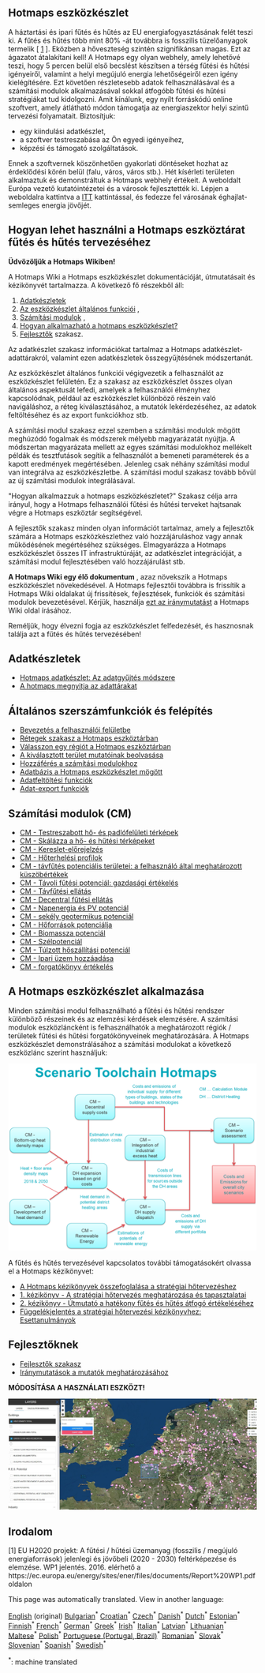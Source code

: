 <h2> Hotmaps eszközkészlet </h2><p> A háztartási és ipari fűtés és hűtés az EU energiafogyasztásának felét teszi ki. A fűtés és hűtés több mint 80% -át továbbra is fosszilis tüzelőanyagok termelik [ <a href="#References">1</a> ]. Eközben a hőveszteség szintén szignifikánsan magas. Ezt az ágazatot átalakítani kell! A Hotmaps egy olyan webhely, amely lehetővé teszi, hogy 5 percen belül első becslést készítsen a térség fűtési és hűtési igényeiről, valamint a helyi megújuló energia lehetőségeiről ezen igény kielégítésére. Ezt követően részletesebb adatok felhasználásával és a számítási modulok alkalmazásával sokkal átfogóbb fűtési és hűtési stratégiákat tud kidolgozni. Amit kínálunk, egy nyílt forráskódú online szoftvert, amely átlátható módon támogatja az energiaszektor helyi szintű tervezési folyamatait. Biztosítjuk: </p><ul><li> egy kiindulási adatkészlet, </li><li> a szoftver testreszabása az Ön egyedi igényeihez, </li><li> képzési és támogató szolgáltatások. </li></ul><p> Ennek a szoftvernek köszönhetően gyakorlati döntéseket hozhat az érdeklődési körén belül (falu, város, város stb.). Hét kísérleti területen alkalmaztuk és demonstráltuk a Hotmaps webhely értékeit. A weboldalt Európa vezető kutatóintézetei és a városok fejlesztették ki. Lépjen a weboldalra kattintva a <a href="https://www.hotmaps.hevs.ch/map">ITT</a> kattintással, és fedezze fel városának éghajlat-semleges energia jövőjét. </p><h2> Hogyan lehet használni a Hotmaps eszköztárat fűtés és hűtés tervezéséhez </h2><p> <strong>Üdvözöljük a Hotmaps Wikiben!</strong> </p><p> A Hotmaps Wiki a Hotmaps eszközkészlet dokumentációját, útmutatásait és kézikönyvét tartalmazza. A következő fő részekből áll: </p><ol><li> <a href="#Data-sets">Adatkészletek</a> </li><li> <a href="#General-tool-functionalities-and-structure">Az eszközkészlet általános funkciói</a> , </li><li> <a href="#Calculation-modules-cm">Számítási modulok</a> , </li><li> <a href="#How-to-apply-Hotmaps-toolbox">Hogyan alkalmazható a hotmaps eszközkészlet?</a> </li><li> <a href="#For-developers">Fejlesztők</a> szakasz. </li></ol><p> Az adatkészlet szakasz információkat tartalmaz a Hotmaps adatkészlet-adattárakról, valamint ezen adatkészletek összegyűjtésének módszertanát. </p><p> Az eszközkészlet általános funkciói végigvezetik a felhasználót az eszközkészlet felületén. Ez a szakasz az eszközkészlet összes olyan általános aspektusát lefedi, amelyek a felhasználói élményhez kapcsolódnak, például az eszközkészlet különböző részein való navigáláshoz, a réteg kiválasztásához, a mutatók lekérdezéséhez, az adatok feltöltéséhez és az export funkciókhoz stb. </p><p> A számítási modul szakasz ezzel szemben a számítási modulok mögött meghúzódó fogalmak és módszerek mélyebb magyarázatát nyújtja. A módszertan magyarázata mellett az egyes számítási modulokhoz mellékelt példák és tesztfutások segítik a felhasználót a bemeneti paraméterek és a kapott eredmények megértésében. Jelenleg csak néhány számítási modul van integrálva az eszközkészletbe. A számítási modul szakasz tovább bővül az új számítási modulok integrálásával. </p><p> &quot;Hogyan alkalmazzuk a hotmaps eszközkészletet?&quot; Szakasz célja arra irányul, hogy a Hotmaps felhasználói fűtési és hűtési terveket hajtsanak végre a Hotmaps eszköztár segítségével. </p><p> A fejlesztők szakasz minden olyan információt tartalmaz, amely a fejlesztők számára a Hotmaps eszközkészlethez való hozzájáruláshoz vagy annak működésének megértéséhez szükséges. Elmagyarázza a Hotmaps eszközkészlet összes IT infrastruktúráját, az adatkészlet integrációját, a számítási modul fejlesztésében való hozzájárulást stb. </p><p> <strong>A Hotmaps Wiki egy élő dokumentum</strong> , azaz növekszik a Hotmaps eszközkészlet növekedésével. A Hotmaps fejlesztői továbbra is frissítik a Hotmaps Wiki oldalakat új frissítések, fejlesztések, funkciók és számítási modulok bevezetésével. Kérjük, használja <a href="https://github.com/HotMaps/hotmaps_wiki/wiki/Guidelines-for-writing-a-Hotmaps-Wiki-page">ezt az iránymutatást</a> a Hotmaps Wiki oldal írásához. </p><p> Reméljük, hogy élvezni fogja az eszközkészlet felfedezését, és hasznosnak találja azt a fűtés és hűtés tervezésében! </p><h2> Adatkészletek </h2><ul><li> <a href="Hotmaps-data-set-method-of-data-collection">Hotmaps adatkészlet: Az adatgyűjtés módszere</a> </li><li> <a href="Hotmaps-open-data-repositories">A hotmaps megnyitja az adattárakat</a> </li></ul><h2> Általános szerszámfunkciók és felépítés </h2><ul><li> <a href="Introduction-to-user-interface">Bevezetés a felhasználói felületbe</a> </li><li> <a href="Layers-section-in-the-Hotmaps-toolbox">Rétegek szakasz a Hotmaps eszköztárban</a> </li><li> <a href="Select-a-region-in-the-Hotmaps-toolbox">Válasszon egy régiót a Hotmaps eszköztárban</a> </li><li> <a href="Retrieve-indicators-of-a-selected-area">A kiválasztott terület mutatóinak beolvasása</a> </li><li> <a href="Access-to-calculation-modules">Hozzáférés a számítási modulokhoz</a> </li><li> <a href="Database-behind-the-Hotmaps-toolbox">Adatbázis a Hotmaps eszközkészlet mögött</a> </li><li> <a href="Data-upload-functionalities">Adatfeltöltési funkciók</a> </li><li> <a href="Data-export-functionalities">Adat-export funkciók</a> </li></ul><h2> Számítási modulok (CM) </h2><ul><li> <a href="CM-Customized-heat-and-floor-area-density-maps">CM - Testreszabott hő- és padlófelületi térképek</a> </li><li> <a href="CM-Scale-heat-and-cool-density-maps">CM - Skálázza a hő- és hűtési térképeket</a> </li><li> <a href="CM-Demand-projection">CM - Kereslet-előrejelzés</a> </li><li> <a href="CM-Heat-load-profiles">CM - Hőterhelési profilok</a> </li><li> <a href="CM-District-heating-potential-areas-user-defined-thresholds">CM - távfűtés potenciális területei: a felhasználó által meghatározott küszöbértékek</a> </li><li> <a href="CM-District-heating-potential-economic-assessment">CM - Távoli fűtési potenciál: gazdasági értékelés</a> </li><li> <a href="CM-District-heating-supply-dispatch">CM - Távfűtési ellátás</a> </li><li> <a href="CM-Decentral-heating-supply">CM - Decentral fűtési ellátás</a> </li><li> <a href="CM-Solar-thermal-and-PV-potential">CM - Napenergia és PV potenciál</a> </li><li> <a href="CM-Shallow-geothermal-potential">CM - sekély geotermikus potenciál</a> </li><li> <a href="CM-Heat-source-potential">CM - Hőforrások potenciálja</a> </li><li> <a href="CM-Biomass-potential">CM - Biomassza potenciál</a> </li><li> <a href="CM-Wind-potential">CM - Szélpotenciál</a> </li><li> <a href="CM-Excess-heat-transport-potential">CM - Túlzott hőszállítási potenciál</a> </li><li> <a href="CM-add-industry-plant">CM - Ipari üzem hozzáadása</a> </li><li> <a href="CM-Scenario-assessment">CM - forgatókönyv értékelés</a> </li></ul><h2> A Hotmaps eszközkészlet alkalmazása </h2><p> Minden számítási modul felhasználható a fűtési és hűtési rendszer különböző részeinek és az elemzési kérdések elemzésére. A számítási modulok eszközláncként is felhasználhatók a meghatározott régiók / területek fűtési és hűtési forgatókönyveinek meghatározására. A Hotmaps eszközkészlet demonstrálásához a számítási modulokat a következő eszközlánc szerint használjuk: </p><p><img alt="" src="https://github.com/HotMaps/hotmaps_wiki/blob/master/Images/Hotmaps_toolchain_2019-05-09.png"/></p><p> A fűtés és hűtés tervezésével kapcsolatos további támogatásokért olvassa el a Hotmaps kézikönyvet: </p><ul><li> <a href="https://www.hotmaps-project.eu/wp-content/uploads/2019/04/Summary-Hotmaps-Handbook.pdf">A Hotmaps kézikönyvek összefoglalása a stratégiai hőtervezéshez</a> </li><li> <a href="https://vbn.aau.dk/da/publications/definition-amp-experiences-of-strategic-heat-planning">1. kézikönyv - A stratégiai hőtervezés meghatározása és tapasztalatai</a> </li><li> <a href="https://vbn.aau.dk/da/publications/guidance-for-the-comprehensive-assessment-of-efficient-heating-an">2. kézikönyv - Útmutató a hatékony fűtés és hűtés átfogó értékeléséhez</a> </li><li> <a href="https://vbn.aau.dk/da/publications/appendix-report-to-the-hotmaps-handbook-for-strategic-heat-planni">Függelékjelentés a stratégiai hőtervezési kézikönyvhez: Esettanulmányok</a> </li></ul><h2> Fejlesztőknek </h2><ul><li> <a href="Developers">Fejlesztők szakasz</a> </li><li> <a href="Guidelines-for-defining-indicators">Iránymutatások a mutatók meghatározásához</a> </li></ul><p> <strong>MÓDOSÍTÁSA A HASZNÁLATI ESZKÖZT!</strong> </p><p><img alt="" src="https://github.com/HotMaps/hotmaps_wiki/blob/master/Images/Hotmaps_test.JPG"/></p><h2> Irodalom </h2><p> [1] EU H2020 projekt: A fűtési / hűtési üzemanyag (fosszilis / megújuló energiaforrások) jelenlegi és jövőbeli (2020 - 2030) feltérképezése és elemzése. WP1 jelentés. 2016. elérhető a https://ec.europa.eu/energy/sites/ener/files/documents/Report%20WP1.pdf oldalon </p>

This page was automatically translated. View in another language:

[English](en-Home) (original) [Bulgarian](bg-Home)<sup>\*</sup> [Croatian](hr-Home)<sup>\*</sup> [Czech](cs-Home)<sup>\*</sup> [Danish](da-Home)<sup>\*</sup> [Dutch](nl-Home)<sup>\*</sup> [Estonian](et-Home)<sup>\*</sup> [Finnish](fi-Home)<sup>\*</sup> [French](fr-Home)<sup>\*</sup> [German](de-Home)<sup>\*</sup> [Greek](el-Home)<sup>\*</sup>  [Irish](ga-Home)<sup>\*</sup> [Italian](it-Home)<sup>\*</sup> [Latvian](lv-Home)<sup>\*</sup> [Lithuanian](lt-Home)<sup>\*</sup> [Maltese](mt-Home)<sup>\*</sup> [Polish](pl-Home)<sup>\*</sup> [Portuguese (Portugal, Brazil)](pt-Home)<sup>\*</sup> [Romanian](ro-Home)<sup>\*</sup> [Slovak](sk-Home)<sup>\*</sup> [Slovenian](sl-Home)<sup>\*</sup> [Spanish](es-Home)<sup>\*</sup> [Swedish](sv-Home)<sup>\*</sup> 

<sup>\*</sup>: machine translated
